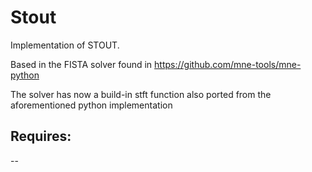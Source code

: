 # Stout
Implementation of STOUT. 

Based in the FISTA solver found in https://github.com/mne-tools/mne-python

The solver has now a build-in stft function also ported from the aforementioned python implementation 


## Requires:
--
